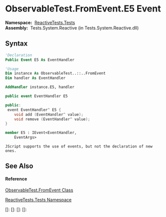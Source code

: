 # ObservableTest.FromEvent.E5 Event

**Namespace:**  [ReactiveTests.Tests](ReactiveTests.Tests\ReactiveTests.Tests.md)  
**Assembly:**  Tests.System.Reactive (in Tests.System.Reactive.dll)

## Syntax

```vb
'Declaration
Public Event E5 As EventHandler
```

```vb
'Usage
Dim instance As ObservableTest..::..FromEvent
Dim handler As EventHandler

AddHandler instance.E5, handler
```

```csharp
public event EventHandler E5
```

```c++
public:
 event EventHandler^ E5 {
    void add (EventHandler^ value);
    void remove (EventHandler^ value);
}
```

```fsharp
member E5 : IEvent<EventHandler,
    EventArgs>
```

```jscript
JScript supports the use of events, but not the declaration of new ones.
```

## See Also

#### Reference

[ObservableTest.FromEvent Class](ObservableTest.FromEvent\ObservableTest.FromEvent.md)

[ReactiveTests.Tests Namespace](ReactiveTests.Tests\ReactiveTests.Tests.md)

[]: 
[]: 
[]: 
[]: 